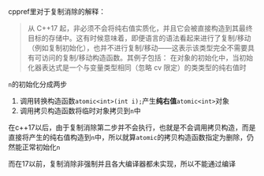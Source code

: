 cppref里对于复制消除的解释：
> 从 C++17 起，非必须不会将纯右值实质化，并且它会被直接构造到其最终目标的存储中。这有时候意味着，即便语言的语法看起来进行了复制/移动（例如复制初始化），也并不进行复制/移动——这表示该类型完全不需要具有可访问的复制/移动构造函数。其例子包括：
> 在对象的初始化中，当初始化器表达式是一个与变量类型相同（忽略 cv 限定）的类类型的纯右值时

`n`的初始化分成两步

1. 调用转换构造函数`atomic<int>(int i);`产生**纯右值**`atomic<int>`对象
2. 调用拷贝构造函数将临时对象拷贝到`n`中

在c++17以后，由于复制消除第二步并不会执行，也就是不会调用拷贝构造，而是直接将产生的纯右值构造到`n`中，所以就算`atomic`的拷贝构造函数指定为删除，仍然能正常初始化`n`

而在17以前，复制消除非强制并且各大编译器都未实现，所以不能通过编译
